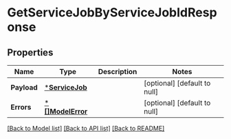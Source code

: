 # GetServiceJobByServiceJobIdResponse

## Properties
Name | Type | Description | Notes
------------ | ------------- | ------------- | -------------
**Payload** | [***ServiceJob**](ServiceJob.md) |  | [optional] [default to null]
**Errors** | [***[]ModelError**](array.md) |  | [optional] [default to null]

[[Back to Model list]](../README.md#documentation-for-models) [[Back to API list]](../README.md#documentation-for-api-endpoints) [[Back to README]](../README.md)

